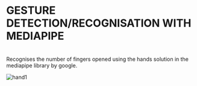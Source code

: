 # GESTURE DETECTION/RECOGNISATION WITH MEDIAPIPE

<br>Recognises the number of fingers opened using the hands solution in the mediapipe library by google.</br>

![hand1](https://user-images.githubusercontent.com/75056416/118684281-b5e34700-b81f-11eb-97a6-4466c04e53cb.gif)

